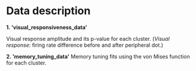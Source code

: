 <!DOCTYPE html>
<html>
    
<head>
    <h1>Data description</h1>
</head>
    
<body>
<b>1. 'visual_responsiveness_data'</b>
<p>Visual response amplitude and its p-value for each cluster.<be>
(<i>Visual response</i>: firing rate difference before and after peripheral dot.)</p>
    
<b>2. 'memory_tuning_data'</b><be>
Memory tuning fits using the von Mises function for each cluster.
</body>
</html>

